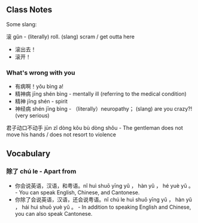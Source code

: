 
## Class Notes

Some slang: 

滚 gǔn - (literally) roll.  (slang) scram / get outta here
- 滚出去！
- 滚开！

### What's wrong with you
- 有病啊！yǒu bìng a!
- 精神病 jīng shén bìng - mentally ill (referring to the medical condition)
- 精神 jīng shén - spirit
- 神经病 shén jīng bìng - （literally）neuropathy； (slang) are you crazy?! (very serious)

君子动口不动手 jūn zǐ dòng kǒu bù dòng shǒu - The gentleman does not move his hands / does not resort to violence

## Vocabulary

### 除了 chú le - Apart from

- 你会说英语，汉语，和粤语。nǐ huì shuō yīng yǔ ， hàn yǔ ， hé yuè yǔ 。 - You can speak English, Chinese, and Cantonese.
- 你除了会说英语，汉语，还会说粤语。nǐ chú le huì shuō yīng yǔ ， hàn yǔ ， hái huì shuō yuè yǔ 。 - In addition to speaking English and Chinese, you can also speak Cantonese.